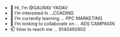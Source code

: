 - 👋 Hi, I’m @GAURAV YADAV
- 👀 I’m interested in ...COADING
- 🌱 I’m currently learning ... PPC MARKETING
- 💞️ I’m looking to collaborate on ... ADS CAMPAIGN
- 📫 How to reach me ... 9140492902

<!---
LUCIFER2115/LUCIFER2115 is a ✨ special ✨ repository because its `README.md` (this file) appears on your GitHub profile.
You can click the Preview link to take a look at your changes.
--->
